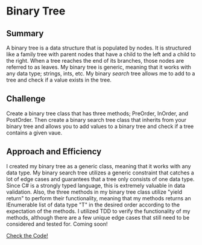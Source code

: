 # Binary Tree

## Summary

A binary tree is a data structure that is populated by nodes.  It is structured like a family tree with parent nodes that have a child to the left and a child to the right.  When a tree reaches the end of its branches, those nodes are referred to as leaves.  My binary tree is generic, meaning that it works with any data type; strings, ints, etc.  My binary *search* tree allows me to add to a tree and check if a value exists in the tree.

## Challenge

Create a binary tree class that has three methods; PreOrder, InOrder, and PostOrder.  Then create a binary search tree class that inherits from your binary tree and allows you to add values to a binary tree and check if a tree contains a given vaue.

## Approach and Efficiency

I created my binary tree as a generic class, meaning that it works with any data type.  My binary search tree utilizes a generic constraint that catches a lot of edge cases and guarantees that a tree only consists of one data type.  Since C# is a strongly typed language, this is extremely valuable in data validation.  Also, the three methods in my binary tree class utilize "yield return" to perform their functionality, meaning that my methods returns an IEnumerable list of data type "T" in the desired order according to the expectation of the methods.  I utilized TDD to verify the functionality of my methods, although there are a few unique edge cases that still need to be considered and tested for.  Coming soon!

[Check the Code!](../DataStructures/BinaryTree.cs)